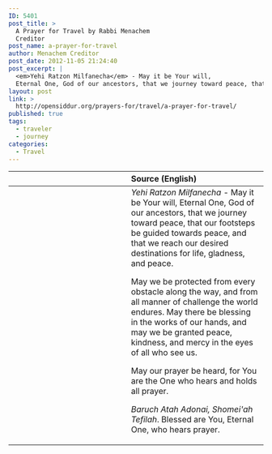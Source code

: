 ```yaml
---
ID: 5401
post_title: >
  A Prayer for Travel by Rabbi Menachem
  Creditor
post_name: a-prayer-for-travel
author: Menachem Creditor
post_date: 2012-11-05 21:24:40
post_excerpt: |
  <em>Yehi Ratzon Milfanecha</em> - May it be Your will,
  Eternal One, God of our ancestors, that we journey toward peace, that our footsteps be guided towards peace, and that we reach our desired destinations for life, gladness, and peace. May we be protected from every obstacle along the way, and from all manner of challenge the world endures. May there be blessing in the works of our hands, and may we be granted peace, kindness, and mercy in the eyes of all who see us. May our prayer be heard, for You are the One who hears and holds all prayer. <em>Baruch Atah Adonai, Shomei'ah Tefilah</em>. Blessed are You, Eternal One, who hears prayer.
layout: post
link: >
  http://opensiddur.org/prayers-for/travel/a-prayer-for-travel/
published: true
tags:
  - traveler
  - journey
categories:
  - Travel
---
```

<table style="margin-left: auto;margin-right: auto;" class="draggable">
<thead><tr><th id="x" style="text-align: right;"></th><th style="text-align: left;">Source (English)</th></tr></thead>
<tbody>
<tr>
<td style="vertical-align:top;" width="46%">
<div class="liturgy"><span lang="he">

</span></div>
</td>
 
<td style="vertical-align:top;" width="53%">
<div class="english">
<em>Yehi Ratzon Milfanecha</em> - May it be Your will, Eternal One, God of our ancestors, that we journey toward peace, that our footsteps be guided towards peace, and that we reach our desired destinations for life, gladness, and peace. 

May we be protected from every obstacle along the way, and from all manner of challenge the world endures. May there be blessing in the works of our hands, and may we be granted peace, kindness, and mercy in the eyes of all who see us. 

May our prayer be heard, for You are the One who hears and holds all prayer. 

<em>Baruch Atah Adonai, Shomei'ah Tefilah</em>. Blessed are You, Eternal One, who hears prayer.
</div></td>
</tr>
</tbody></table>